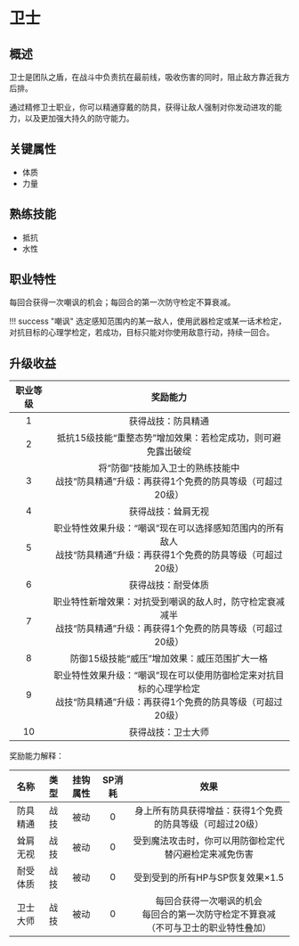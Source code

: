 # 卫士

## 概述

卫士是团队之盾，在战斗中负责抗在最前线，吸收伤害的同时，阻止敌方靠近我方后排。

通过精修卫士职业，你可以精通穿戴的防具，获得让敌人强制对你发动进攻的能力，以及更加强大持久的防守能力。

## 关键属性

* 体质
* 力量

## 熟练技能

* 抵抗
* 水性
  
## 职业特性

每回合获得一次嘲讽的机会；每回合的第一次防守检定不算衰减。

!!! success "嘲讽"
    选定感知范围内的某一敌人，使用武器检定或某一话术检定，对抗目标的心理学检定，若成功，目标只能对你使用敌意行动，持续一回合。

## 升级收益

职业等级|奖励能力
:--:|:--:
1|获得战技：防具精通
2|抵抗15级技能“重整态势”增加效果：若检定成功，则可避免露出破绽
3|将“防御”技能加入卫士的熟练技能中<br>战技“防具精通”升级：再获得1个免费的防具等级（可超过20级）
4|获得战技：耸肩无视
5|职业特性效果升级：“嘲讽”现在可以选择感知范围内的所有敌人<br>战技“防具精通”升级：再获得1个免费的防具等级（可超过20级）
6|获得战技：耐受体质
7|职业特性新增效果：对抗受到嘲讽的敌人时，防守检定衰减减半<br>战技“防具精通”升级：再获得1个免费的防具等级（可超过20级）
8|防御15级技能“威压”增加效果：威压范围扩大一格
9|职业特性效果升级：“嘲讽”现在可以使用防御检定来对抗目标的心理学检定<br>战技“防具精通”升级：再获得1个免费的防具等级（可超过20级）
10|获得战技：卫士大师

奖励能力解释：

名称|类型|挂钩属性|SP消耗|效果
:--:|:--:|:--:|:--:|:--:
防具精通|战技|被动|0|身上所有防具获得增益：获得1个免费的防具等级（可超过20级）
耸肩无视|战技|被动|0|受到魔法攻击时，你可以用防御检定代替闪避检定来减免伤害
耐受体质|战技|被动|0|受到受到的所有HP与SP恢复效果×1.5
卫士大师|战技|被动|0|每回合获得一次嘲讽的机会<br>每回合的第一次防守检定不算衰减<br>（不可与卫士的职业特性叠加）

